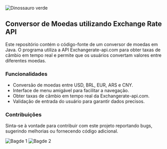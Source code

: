 ![Dinossauro verde](https://github.com/natashaaoliveira/Challenge-Alura-Conversor-de-Moedas/assets/140986828/79bae18a-187d-4afb-b165-c3b93e5c384d)
## Conversor de Moedas utilizando Exchange Rate API

Este repositório contém o código-fonte de um conversor de moedas em Java. O programa utiliza a API Exchangerate-api.com para obter taxas de câmbio em tempo real e permite que os usuários convertam valores entre diferentes moedas.

### Funcionalidades

* Conversão de moedas entre USD, BRL, EUR, ARS e CNY.
* Interface de menu amigável para facilitar a navegação.
* Obter taxas de câmbio em tempo real da Exchangerate-api.com.
* Validação de entrada do usuário para garantir dados precisos.

### Contribuições

Sinta-se à vontade para contribuir com este projeto reportando bugs, sugerindo melhorias ou fornecendo código adicional.

![Bagde 1](https://img.shields.io/badge/Java-ED8B00?style=for-the-badge&logo=openjdk&logoColor=white)
![Bagde 2](https://img.shields.io/badge/GitHub-100000?style=for-the-badge&logo=github&logoColor=white)
